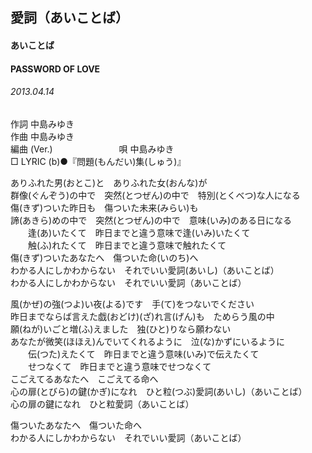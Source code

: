 ## 愛詞（あいことば）
#### あいことば
#### PASSWORD OF LOVE
###### 2013.04.14


作詞     中島みゆき　　　　　   
作曲      中島みゆき  　　　   
編曲 (Ver.) 　　　　　　　
唄  中島みゆき        
□ LYRIC (b)●『問題(もんだい)集(しゅう)』   
   
ありふれた男(おとこ)と　ありふれた女(おんな)が   
群像(ぐんぞう)の中で　突然(とつぜん)の中で　特別(とくべつ)な人になる   
傷(きず)ついた昨日も　傷ついた未来(みらい)も   
諦(あきら)めの中で　突然(とつぜん)の中で　意味(いみ)のある日になる   
　　逢(あ)いたくて　昨日までと違う意味で逢(いみ)いたくて   
　　触(ふ)れたくて　昨日までと違う意味で触れたくて   
傷(きず)ついたあなたへ　傷ついた命(いのち)へ   
わかる人にしかわからない　それでいい愛詞(あいし)（あいことば）   
わかる人にしかわからない　それでいい愛詞（あいことば）   
   
風(かぜ)の強(つよ)い夜(よる)です　手(て)をつないでください   
昨日までならば言えた戯(おどけ)(ざ)れ言(げん)も　ためらう風の中   
願(ねが)いごと増(ふ)えました　独(ひと)りなら願わない   
あなたが微笑(ほほえ)んでいてくれるように　泣(な)かずにいるように   
　　伝(つた)えたくて　昨日までと違う意味(いみ)で伝えたくて   
　　せつなくて　昨日までと違う意味でせつなくて   
こごえてるあなたへ　こごえてる命へ   
心の扉(とびら)の鍵(かぎ)になれ　ひと粒(つぶ)愛詞(あいし)（あいことば）   
心の扉の鍵になれ　ひと粒愛詞（あいことば）   
   
傷ついたあなたへ　傷ついた命へ   
わかる人にしかわからない　それでいい愛詞（あいことば）   